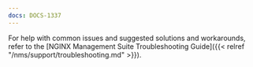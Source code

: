 ```yaml
---
docs: DOCS-1337
---
```


For help with common issues and suggested solutions and workarounds, refer to the [NGINX Management Suite Troubleshooting Guide]({{< relref "/nms/support/troubleshooting.md" >}}).
